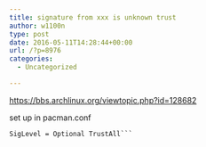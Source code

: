 ```yaml
---
title: signature from xxx is unknown trust
author: w1100n
type: post
date: 2016-05-11T14:28:44+00:00
url: /?p=8976
categories:
  - Uncategorized

---
```

https://bbs.archlinux.org/viewtopic.php?id=128682

set up in pacman.conf

<div class="codebox">
  <code>SigLevel = Optional TrustAll```
